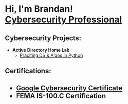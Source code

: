 <h1>Hi, I'm Brandan! <br/> <a href="https://www.linkedin.com/in/brandan-thomas-15b109191/">Cybersecurity Professional</a>

<h2>Cybersecurity Projects:</h2>

- <b>Active Directory Home Lab </b>
  - [Praciting DS & Algos in Python](https://github.com/joshmadakor1/Algorithms-Practice)

<h2> Certifications: <h2>
  
- </b><a href="https://www.coursera.org/account/accomplishments/specialization/certificate/8HB2Q3I6TA9T">Google Cybersecurity Certificate</a>
- <b> FEMA IS-100.C Certification








<!--
**joshmadakor1/joshmadakor1** is a ✨ _special_ ✨ repository because its `README.md` (this file) appears on your GitHub profile.

Here are some ideas to get you started:

- 🔭 I’m currently working on ...
- 🌱 I’m currently learning ...
- 👯 I’m looking to collaborate on ...
- 🤔 I’m looking for help with ...
- 💬 Ask me about ...
- 📫 How to reach me: ...
- 😄 Pronouns: ...
- ⚡ Fun fact: ...
-->
